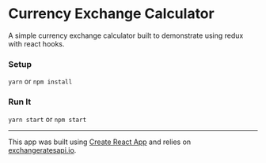 # Currency Exchange Calculator

A simple currency exchange calculator built to demonstrate using redux with react hooks.

### Setup

`yarn` or `npm install` 

### Run It

`yarn start` or `npm start`

---

This app was built using [Create React App](https://create-react-app.dev/) and relies on [exchangeratesapi.io](https://exchangeratesapi.io/).
